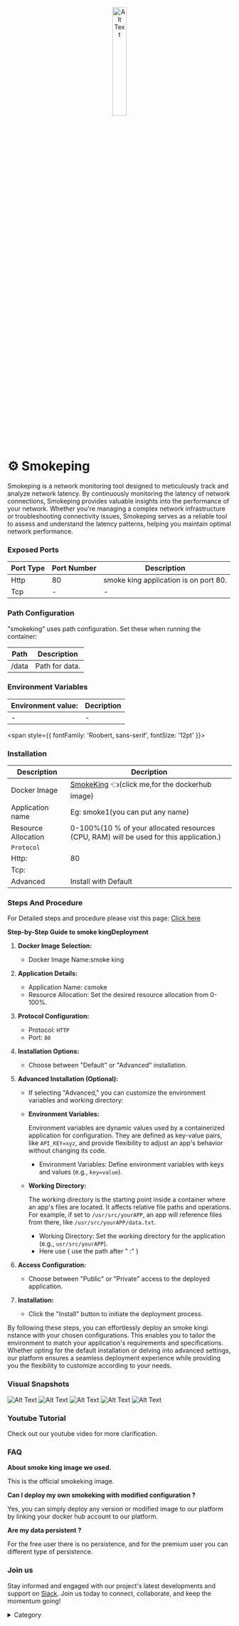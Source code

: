 
<p align="center">
  <img src="/img/e7.jpg" alt="Alt Text" width="25%"/>
</p> 
<span style={{ fontFamily: 'Roobert, sans-serif', fontSize: '12pt' }}>


# ⚙️ Smokeping

Smokeping is a network monitoring tool designed to meticulously track and analyze network latency. By continuously monitoring the latency of network connections, Smokeping provides valuable insights into the performance of your network. Whether you're managing a complex network infrastructure or troubleshooting connectivity issues, Smokeping serves as a reliable tool to assess and understand the latency patterns, helping you maintain optimal network performance.



### Exposed Ports

| Port Type | Port Number | Description                              |
| --------- | ----------- | ---------------------------------------- |
| Http      | 80          | smoke king application is on port 80.      |
| Tcp       | -           | -             |

### Path Configuration

"smokeking" uses path configuration. Set these when running the container:

| Path                          | Description                              |
| ----------------------------- | ---------------------------------------- |
| /data     |   Path for  data.   |



### Environment Variables


|   **Environment value:**          | Decription                                                                                                               | 
| --------------------- | ------                                                                                                                   | 
|-       |  -                              |
</span>


<span style={{ fontFamily: 'Roobert, sans-serif', fontSize: '12pt' }}>

### Installation

|  Description          | Decription                                                                                                               | 
| --------------------- | ------                                                                                                                   | 
| Docker Image          | [SmokeKing](https://hub.docker.com/r/linuxserver/smokeping)  👈(click me,for the dockerhub image)                              |
| Application name      |  Eg: smoke1(you can put any name)                                                                                        | 
| Resource Allocation   |  0-100%(10 % of your allocated resources (CPU, RAM) will be used for this application.)                                  | 
| `Protocol`            |                                                                                                                          | 
|  Http:                | 80                                                                                                                      |
|  Tcp:                 |                                                                                                                          | 
|    Advanced           |    Install with Default                                                                                                  |




### Steps And Procedure


For Detailed steps and procedure please vist this page: [Click here](https://techscaleinfinite.github.io/introduction/cloud-float/Steps%20and%20procedure)



**Step-by-Step Guide to smoke kingDeployment**

1. **Docker Image Selection:**
   * Docker Image Name:smoke king
2. **Application Details:**
   * Application Name: csmoke
   * Resource Allocation: Set the desired resource allocation from 0-100%.
3. **Protocol Configuration:**
   * Protocol: `HTTP`
   * Port: `80`
4. **Installation Options:**
   * Choose between "Default" or "Advanced" installation.
5. **Advanced Installation (Optional):**
   * If selecting "Advanced," you can customize the environment variables and working directory:
   *   **Environment Variables:**

       Environment variables are dynamic values used by a containerized application for configuration. They are defined as key-value pairs, like `API_KEY=xyz`, and provide flexibility to adjust an app's behavior without changing its code.

       * Environment Variables: Define environment variables with keys and values (e.g., `key=value`).
   *   **Working Directory:**

       The working directory is the starting point inside a container where an app's files are located. It affects relative file paths and operations. For example, if set to `/usr/src/yourAPP`, an app will reference files from there, like `/usr/src/yourAPP/data.txt`.

       * Working Directory: Set the working directory for the application (e.g., `usr/src/yourAPP`).
       * Here use ( use the path after   " :"  )
       
6. **Access Configuration:**
   * Choose between "Public" or "Private" access to the deployed application.
7. **Installation:**
   * Click the "Install" button to initiate the deployment process.

By following these steps, you can effortlessly deploy an smoke kingi nstance with your chosen configurations. This enables you to tailor the environment to match your application's requirements and specifications. Whether opting for the default installation or delving into advanced settings, our platform ensures a seamless deployment experience while providing you the flexibility to customize according to your needs.

### Visual Snapshots

![Alt Text](/img/e1.png)
![Alt Text](/img/e2.png)
![Alt Text](/img/e3.png)
![Alt Text](/img/e4.png)
![Alt Text](/img/e5.png)




### Youtube Tutorial&#x20;

Check out our youtube video for more clarification.



### FAQ

**About smoke king image we used.**

This is the official smokeking image.

**Can I deploy my own smokeking with modified configuration ?**

Yes, you can simply deploy any version or modified image to our platform by linking your docker hub account to our platform.

**Are my data persistent ?**

For the free user there is no persistence, and for the premium user you can different type of persistence.

### Join us

Stay informed and engaged with our project's latest developments and support on [Slack](https://app.slack.com/client/T04QS32JX6E/C04QKEWE146). Join us today to connect, collaborate, and keep the momentum going!&#x20;

<details>

<summary>Category</summary>

Kubernetes, cloud computing, DevOps, cloud services, hosting platform, container orchestration, cloud infrastructure, cloud deployment, cloud management, cloud technology, cloud solutions, zen photo

</details>

</span>
